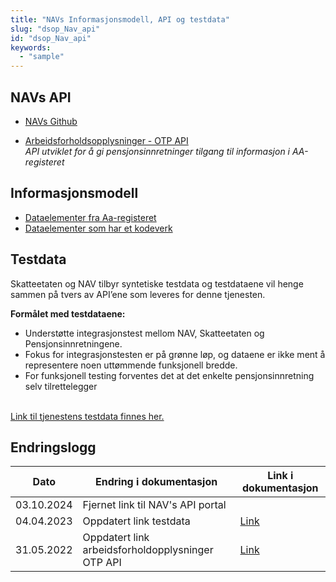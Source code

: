 ```yaml
---
title: "NAVs Informasjonsmodell, API og testdata"
slug: "dsop_Nav_api"
id: "dsop_Nav_api"
keywords:
  - "sample"
---
```


## NAVs API



* [NAVs Github](https://navikt.github.io/aareg/)

* [Arbeidsforholdsopplysninger - OTP API](https://navikt.github.io/aareg/tjenester/integrasjon/otp-api/)
<br> *API utviklet for å gi pensjonsinnretninger tilgang til informasjon i AA-registeret*


## Informasjonsmodell

* [Dataelementer fra Aa-registeret](https://navikt.github.io/aareg/#_dataelementer_fra_aa_registeret)<br>
* [Dataelementer som har et kodeverk](https://navikt.github.io/aareg/#_kodeverk)

## Testdata

Skatteetaten og NAV tilbyr syntetiske testdata og testdataene vil henge sammen på tvers av API’ene som leveres for denne tjenesten.

 **Formålet med testdataene:**

- Understøtte integrasjonstest mellom NAV, Skatteetaten og Pensjonsinnretningene.
- Fokus for integrasjonstesten er på grønne løp, og dataene er ikke ment å representere noen uttømmende funksjonell bredde.
- For funksjonell testing forventes det at det enkelte pensjonsinnretning selv tilrettelegger <br><br>

[Link til tjenestens testdata finnes her.](https://skatteetaten.github.io/api-dokumentasjon/api/tjenestepensjonsavtale?tab=Test)






## Endringslogg


| Dato         | Endring i dokumentasjon   | Link i dokumentasjon |  
|-------------| ------------------------| ----| 
| 03.10.2024    | Fjernet link til NAV's API portal  |
| 04.04.2023  | Oppdatert link testdata  | [Link](https://skatteetaten.github.io/api-dokumentasjon/api/tjenestepensjonsavtale?tab=Test) | 
| 31.05.2022 | Oppdatert link arbeidsforholdopplysninger OTP API  | [Link](https://dokumentasjon.dsop.no/dsop_Nav_api.html#navs-api) | 